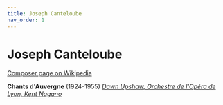 ```yaml
---
title: Joseph Canteloube
nav_order: 1
---
```


# Joseph Canteloube

[Composer page on Wikipedia](https://en.wikipedia.org/wiki/Joseph_Canteloube)

**Chants d'Auvergne** (1924-1955) [*Dawn Upshaw, Orchestre de l'Opéra de Lyon, Kent Nagano*](http://www.tidal.com/track/320903)
